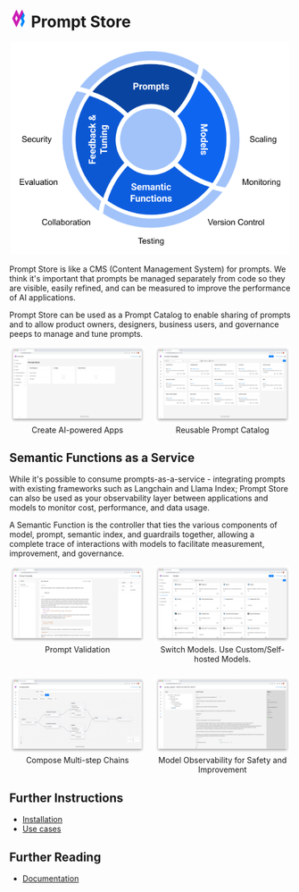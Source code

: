 # <img src="frontend/src/images/promptstore_logo_colour.png" title="Prompt Store" alt="Prompt Store" style="width: 32px; height: 32px;" /> Prompt Store

<div style="text-align: center;">
    <img src="frontend/public/assets/promptstore_overview.png" title="Overview" alt="Overview" style="width: 500px;" />
</div>

Prompt Store is like a CMS (Content Management System) for prompts. We think
it's important that prompts be managed separately from code so they are 
visible, easily refined, and can be measured to improve the performance of
AI applications.

Prompt Store can be used as a Prompt Catalog to enable sharing of prompts and
to allow product owners, designers, business users, and governance peeps to
manage and tune prompts.

<div style="display: flex;">
    <div style="width: calc(50% - 8px);">
        <img src="frontend/public/assets/home_page.png" title="Home Page" alt="Home Page" />
        <div style="text-align: center;">Create AI-powered Apps</div>
    </div>
    <div style="margin-left: 16px; width: calc(50% - 8px);">
        <img src="frontend/public/assets/prompt_template_list.png" title="Prompt Template List" alt="Prompt Template List" />
        <div style="text-align: center;">Reusable Prompt Catalog</div>
    </div>
</div>

## Semantic Functions as a Service

While it's possible to consume prompts-as-a-service - integrating 
prompts with existing frameworks such as Langchain and Llama Index;
Prompt Store can also be used as your observability layer between 
applications and models to monitor cost, performance, and data usage.

A Semantic Function is the controller that ties the various components of model, prompt, semantic index, and guardrails together,
allowing a complete trace of interactions with models to facilitate
measurement, improvement, and governance.

<div style="display: flex;">
    <div style="width: calc(50% - 8px);">
        <img src="frontend/public/assets/prompt_template_view.png" title="Prompt Template View" alt="Prompt Template View" />
        <div style="text-align: center;">Prompt Validation</div>
    </div>
    <div style="margin-left: 16px; width: calc(50% - 8px);">
        <img src="frontend/public/assets/model_list.png" title="Model List" alt="Model List" />
        <div style="text-align: center;">Switch Models. Use Custom/Self-hosted Models.</div>
    </div>
</div>

<div style="display: flex; margin-top: 24px;">
    <div style="width: calc(50% - 8px);">
        <img src="frontend/public/assets/composition.png" title="Composition" alt="Composition" />
        <div style="text-align: center;">Compose Multi-step Chains</div>
    </div>
    <div style="margin-left: 16px; width: calc(50% - 8px);">
        <img src="frontend/public/assets/trace.png" title="Trace" alt="Trace" />
        <div style="text-align: center;">Model Observability for Safety and Improvement</div>
    </div>
</div>

## Further Instructions

- [Installation](docs/installation.md)
- [Use cases](docs/use_cases.md)

## Further Reading

- [Documentation](https://promptstoredocs.devsheds.io)
